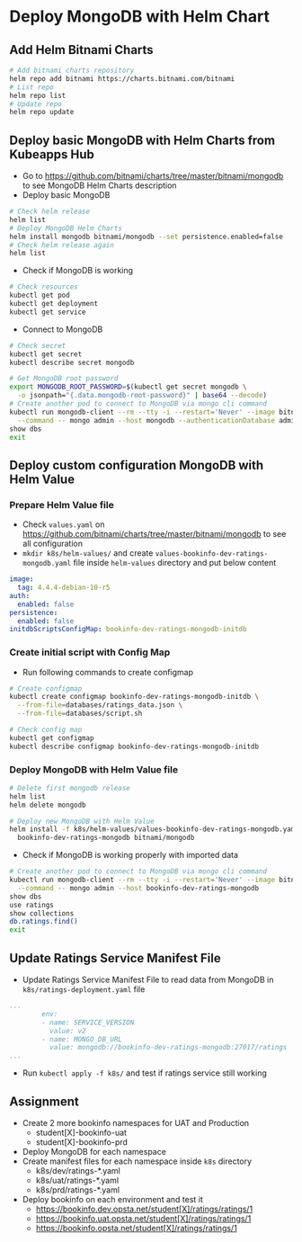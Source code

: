 # Deploy MongoDB with Helm Chart

## Add Helm Bitnami Charts

```bash
# Add bitnami charts repository
helm repo add bitnami https://charts.bitnami.com/bitnami
# List repo
helm repo list
# Update repo
helm repo update
```

## Deploy basic MongoDB with Helm Charts from Kubeapps Hub

* Go to <https://github.com/bitnami/charts/tree/master/bitnami/mongodb> to see MongoDB Helm Charts description
* Deploy basic MongoDB

```bash
# Check helm release
helm list
# Deploy MongoDB Helm Charts
helm install mongodb bitnami/mongodb --set persistence.enabled=false
# Check helm release again
helm list
```

* Check if MongoDB is working

```bash
# Check resources
kubectl get pod
kubectl get deployment
kubectl get service
```

* Connect to MongoDB

```bash
# Check secret
kubectl get secret
kubectl describe secret mongodb

# Get MongoDB root password
export MONGODB_ROOT_PASSWORD=$(kubectl get secret mongodb \
  -o jsonpath="{.data.mongodb-root-password}" | base64 --decode)
# Create another pod to connect to MongoDB via mongo cli command
kubectl run mongodb-client --rm --tty -i --restart='Never' --image bitnami/mongodb:4.4.4-debian-10-r5 \
  --command -- mongo admin --host mongodb --authenticationDatabase admin -u root -p $MONGODB_ROOT_PASSWORD
show dbs
exit
```

## Deploy custom configuration MongoDB with Helm Value

### Prepare Helm Value file

* Check `values.yaml` on <https://github.com/bitnami/charts/tree/master/bitnami/mongodb> to see all configuration
* `mkdir k8s/helm-values/` and create `values-bookinfo-dev-ratings-mongodb.yaml` file inside `helm-values` directory and put below content

```yaml
image:
  tag: 4.4.4-debian-10-r5
auth:
  enabled: false
persistence:
  enabled: false
initdbScriptsConfigMap: bookinfo-dev-ratings-mongodb-initdb
```

### Create initial script with Config Map

* Run following commands to create configmap

```bash
# Create configmap
kubectl create configmap bookinfo-dev-ratings-mongodb-initdb \
  --from-file=databases/ratings_data.json \
  --from-file=databases/script.sh

# Check config map
kubectl get configmap
kubectl describe configmap bookinfo-dev-ratings-mongodb-initdb
```

### Deploy MongoDB with Helm Value file

```bash
# Delete first mongodb release
helm list
helm delete mongodb

# Deploy new MongoDB with Helm Value
helm install -f k8s/helm-values/values-bookinfo-dev-ratings-mongodb.yaml \
  bookinfo-dev-ratings-mongodb bitnami/mongodb
```

* Check if MongoDB is working properly with imported data

```bash
# Create another pod to connect to MongoDB via mongo cli command
kubectl run mongodb-client --rm --tty -i --restart='Never' --image bitnami/mongodb:4.4.4-debian-10-r5 \
  --command -- mongo admin --host bookinfo-dev-ratings-mongodb
show dbs
use ratings
show collections
db.ratings.find()
exit
```

## Update Ratings Service Manifest File

* Update Ratings Service Manifest File to read data from MongoDB in `k8s/ratings-deployment.yaml` file

```yaml
...
        env:
        - name: SERVICE_VERSION
          value: v2
        - name: MONGO_DB_URL
          value: mongodb://bookinfo-dev-ratings-mongodb:27017/ratings
...
```

* Run `kubectl apply -f k8s/` and test if ratings service still working

## Assignment

* Create 2 more bookinfo namespaces for UAT and Production
  * student[X]-bookinfo-uat
  * student[X]-bookinfo-prd
* Deploy MongoDB for each namespace
* Create manifest files for each namespace inside `k8s` directory
  * k8s/dev/ratings-*.yaml
  * k8s/uat/ratings-*.yaml
  * k8s/prd/ratings-*.yaml
* Deploy bookinfo on each environment and test it
  * <https://bookinfo.dev.opsta.net/student[X]/ratings/ratings/1>
  * <https://bookinfo.uat.opsta.net/student[X]/ratings/ratings/1>
  * <https://bookinfo.opsta.net/student[X]/ratings/ratings/1>
